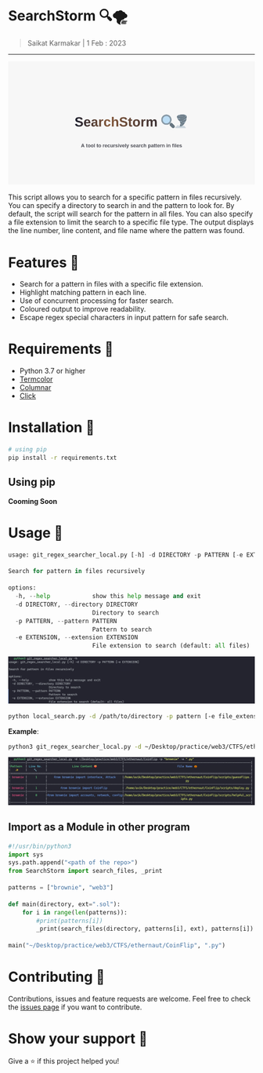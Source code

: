# SearchStorm 🔍🌪️

> Saikat Karmakar | 1 Feb : 2023

---

![](images/untitled.png)

This script allows you to search for a specific pattern in files recursively. You can specify a directory to search in and the pattern to look for. By default, the script will search for the pattern in all files. You can also specify a file extension to limit the search to a specific file type. The output displays the line number, line content, and file name where the pattern was found.

# Features 🚀
- Search for a pattern in files with a specific file extension.
- Highlight matching pattern in each line.
- Use of concurrent processing for faster search.
- Coloured output to improve readability.
- Escape regex special characters in input pattern for safe search.


# Requirements 💾

- Python 3.7 or higher
- [Termcolor](https://pypi.org/project/termcolor/)
- [Columnar](https://pypi.org/project/columnar/)
- [Click](https://pypi.org/project/click/)

# Installation 🤖
```bash
# using pip
pip install -r requirements.txt
```

## Using pip
**Cooming Soon**

# Usage 🚀
```py
usage: git_regex_searcher_local.py [-h] -d DIRECTORY -p PATTERN [-e EXTENSION]

Search for pattern in files recursively

options:
  -h, --help            show this help message and exit
  -d DIRECTORY, --directory DIRECTORY
                        Directory to search
  -p PATTERN, --pattern PATTERN
                        Pattern to search
  -e EXTENSION, --extension EXTENSION
                        File extension to search (default: all files)

```

![](images/image2.png)

```bash
python local_search.py -d /path/to/directory -p pattern [-e file_extension]
```

**Example**:

```bash
python3 git_regex_searcher_local.py -d ~/Desktop/practice/web3/CTFS/ethernaut/CoinFlip -p "brownie" -e ".py"
```

![](images/image.png)


## Import as a Module in other program
```py
#!/usr/bin/python3
import sys
sys.path.append("<path of the repo>")
from SearchStorm import search_files, _print

patterns = ["brownie", "web3"]

def main(directory, ext=".sol"):
	for i in range(len(patterns)):
        #print(patterns[i])
        _print(search_files(directory, patterns[i], ext), patterns[i])

main("~/Desktop/practice/web3/CTFS/ethernaut/CoinFlip", ".py")
```

# Contributing 🤝
Contributions, issues and feature requests are welcome. Feel free to check the [issues page](https://github.com/Aviksaikat/SearchStorm-/issues) if you want to contribute.


# Show your support 💖
Give a ⭐️ if this project helped you!
